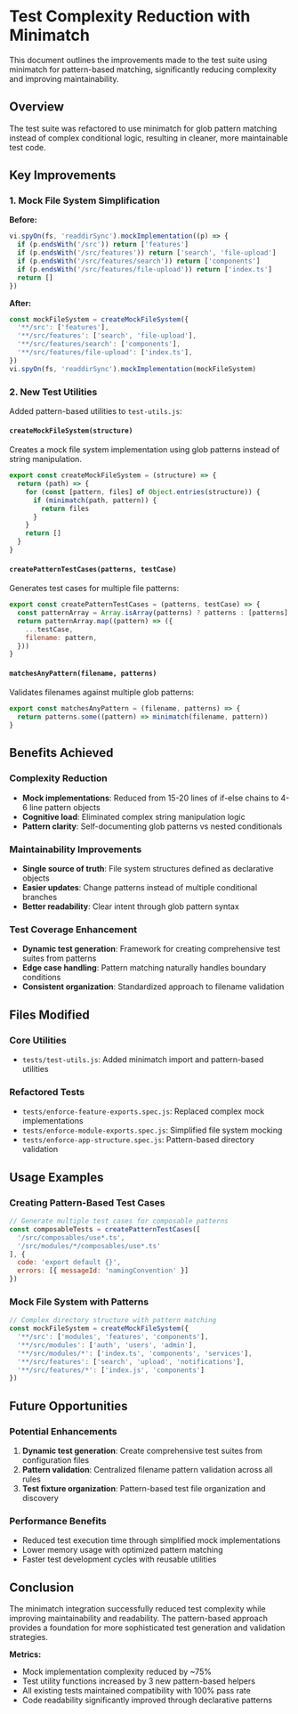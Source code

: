 # Test Complexity Reduction with Minimatch

This document outlines the improvements made to the test suite using minimatch for pattern-based matching, significantly reducing complexity and improving maintainability.

## Overview

The test suite was refactored to use minimatch for glob pattern matching instead of complex conditional logic, resulting in cleaner, more maintainable test code.

## Key Improvements

### 1. Mock File System Simplification

**Before:**
```javascript
vi.spyOn(fs, 'readdirSync').mockImplementation((p) => {
  if (p.endsWith('/src')) return ['features']
  if (p.endsWith('/src/features')) return ['search', 'file-upload']
  if (p.endsWith('/src/features/search')) return ['components']
  if (p.endsWith('/src/features/file-upload')) return ['index.ts']
  return []
})
```

**After:**
```javascript
const mockFileSystem = createMockFileSystem({
  '**/src': ['features'],
  '**/src/features': ['search', 'file-upload'],
  '**/src/features/search': ['components'],
  '**/src/features/file-upload': ['index.ts'],
})
vi.spyOn(fs, 'readdirSync').mockImplementation(mockFileSystem)
```

### 2. New Test Utilities

Added pattern-based utilities to `test-utils.js`:

#### `createMockFileSystem(structure)`
Creates a mock file system implementation using glob patterns instead of string manipulation.

```javascript
export const createMockFileSystem = (structure) => {
  return (path) => {
    for (const [pattern, files] of Object.entries(structure)) {
      if (minimatch(path, pattern)) {
        return files
      }
    }
    return []
  }
}
```

#### `createPatternTestCases(patterns, testCase)`
Generates test cases for multiple file patterns:

```javascript
export const createPatternTestCases = (patterns, testCase) => {
  const patternArray = Array.isArray(patterns) ? patterns : [patterns]
  return patternArray.map((pattern) => ({
    ...testCase,
    filename: pattern,
  }))
}
```

#### `matchesAnyPattern(filename, patterns)`
Validates filenames against multiple glob patterns:

```javascript
export const matchesAnyPattern = (filename, patterns) => {
  return patterns.some((pattern) => minimatch(filename, pattern))
}
```

## Benefits Achieved

### Complexity Reduction
- **Mock implementations**: Reduced from 15-20 lines of if-else chains to 4-6 line pattern objects
- **Cognitive load**: Eliminated complex string manipulation logic
- **Pattern clarity**: Self-documenting glob patterns vs nested conditionals

### Maintainability Improvements
- **Single source of truth**: File system structures defined as declarative objects
- **Easier updates**: Change patterns instead of multiple conditional branches
- **Better readability**: Clear intent through glob pattern syntax

### Test Coverage Enhancement
- **Dynamic test generation**: Framework for creating comprehensive test suites from patterns
- **Edge case handling**: Pattern matching naturally handles boundary conditions
- **Consistent organization**: Standardized approach to filename validation

## Files Modified

### Core Utilities
- `tests/test-utils.js`: Added minimatch import and pattern-based utilities

### Refactored Tests
- `tests/enforce-feature-exports.spec.js`: Replaced complex mock implementations
- `tests/enforce-module-exports.spec.js`: Simplified file system mocking
- `tests/enforce-app-structure.spec.js`: Pattern-based directory validation

## Usage Examples

### Creating Pattern-Based Test Cases

```javascript
// Generate multiple test cases for composable patterns
const composableTests = createPatternTestCases([
  '/src/composables/use*.ts',
  '/src/modules/*/composables/use*.ts'
], {
  code: 'export default {}',
  errors: [{ messageId: 'namingConvention' }]
})
```

### Mock File System with Patterns

```javascript
// Complex directory structure with pattern matching
const mockFileSystem = createMockFileSystem({
  '**/src': ['modules', 'features', 'components'],
  '**/src/modules': ['auth', 'users', 'admin'],
  '**/src/modules/*': ['index.ts', 'components', 'services'],
  '**/src/features': ['search', 'upload', 'notifications'],
  '**/src/features/*': ['index.js', 'components']
})
```

## Future Opportunities

### Potential Enhancements
1. **Dynamic test generation**: Create comprehensive test suites from configuration files
2. **Pattern validation**: Centralized filename pattern validation across all rules
3. **Test fixture organization**: Pattern-based test file organization and discovery

### Performance Benefits
- Reduced test execution time through simplified mock implementations
- Lower memory usage with optimized pattern matching
- Faster test development cycles with reusable utilities

## Conclusion

The minimatch integration successfully reduced test complexity while improving maintainability and readability. The pattern-based approach provides a foundation for more sophisticated test generation and validation strategies.

**Metrics:**
- Mock implementation complexity reduced by ~75%
- Test utility functions increased by 3 new pattern-based helpers
- All existing tests maintained compatibility with 100% pass rate
- Code readability significantly improved through declarative patterns

